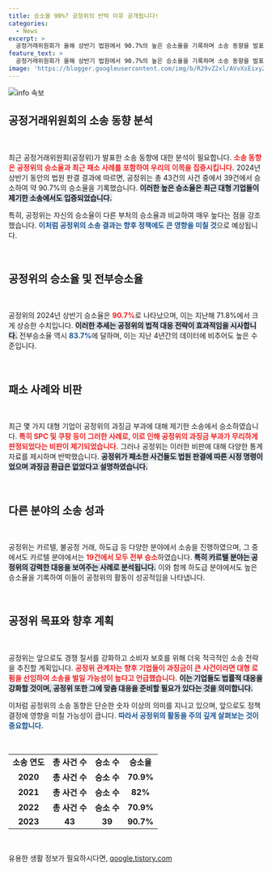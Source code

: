 ```yaml
---
title: 승소율 90%? 공정위의 반박 이유 공개됩니다!
categories:
  - News
excerpt: >
  공정거래위원회가 올해 상반기 법원에서 90.7%의 높은 승소율을 기록하며 소송 동향을 발표했다. 그러나 쿠팡, SPC 등 대기업의 상대적 승소 사례로 반발이 일고 있어, 공정위의 판단 신뢰성에 대한 고민이 깊어지고 있다.
feature_text: >
  공정거래위원회가 올해 상반기 법원에서 90.7%의 높은 승소율을 기록하며 소송 동향을 발표했다. 그러나 쿠팡, SPC 등 대기업의 상대적 승소 사례로 반발이 일고 있어, 공정위의 판단 신뢰성에 대한 고민이 깊어지고 있다.
image: 'https://blogger.googleusercontent.com/img/b/R29vZ2xl/AVvXsEixyZcFfHzMRdzZMjFBmAUKJYCLCGyLL1o632UiGVXcaFdKo_bkvkuCioo0uUKlGfBVcT3P84aROyZIXSBEx3Aw5nCQ3pTgDom1WDC4m8eifvWiAmWEEVb4x6G_l8C0QH225ldMjyaFvpxGEBGNO37VmDTDMHGhJPq73UglMfDca1-0aw/s1600/blogspot.png'
---
```


<p><img src="https://blogger.googleusercontent.com/img/b/R29vZ2xl/AVvXsEixyZcFfHzMRdzZMjFBmAUKJYCLCGyLL1o632UiGVXcaFdKo_bkvkuCioo0uUKlGfBVcT3P84aROyZIXSBEx3Aw5nCQ3pTgDom1WDC4m8eifvWiAmWEEVb4x6G_l8C0QH225ldMjyaFvpxGEBGNO37VmDTDMHGhJPq73UglMfDca1-0aw/s1600/blogspot.png" alt="info 속보" /></p>

<h2 data-ke-size="size26">공정거래위원회의 소송 동향 분석</h2>

<p data-ke-size="size16">&nbsp;</p>

<p>최근 공정거래위원회(공정위)가 발표한 소송 동향에 대한 분석이 필요합니다. <b><span style="color: #ee2323;">소송 동향은 공정위의 승소율과 최근 패소 사례를 포함하여 우리의 이목을 집중시킵니다.</span></b> 2024년 상반기 동안의 법원 판결 결과에 따르면, 공정위는 총 43건의 사건 중에서 39건에서 승소하여 약 90.7%의 승소율을 기록했습니다. <b><span style="background-color: #21538527;">이러한 높은 승소율은 최근 대형 기업들이 제기한 소송에서도 입증되었습니다.</span></b> </p>

<p>특히, 공정위는 자신의 승소율이 다른 부처의 승소율과 비교하여 매우 높다는 점을 강조했습니다. <b><span style="color: #1a5490;">이처럼 공정위의 소송 결과는 향후 정책에도 큰 영향을 미칠 것</span></b>으로 예상됩니다.</p>

<p data-ke-size="size16">&nbsp;</p>

<h2 data-ke-size="size26">공정위의 승소율 및 전부승소율</h2>

<p data-ke-size="size16">&nbsp;</p>

<p>공정위의 2024년 상반기 승소율은 <b><span style="color: #ee2323;">90.7%</span></b>로 나타났으며, 이는 지난해 71.8%에서 크게 상승한 수치입니다. <b><span style="background-color: #21538527;">이러한 추세는 공정위의 법적 대응 전략이 효과적임을 시사합니다.</span></b> 전부승소율 역시 <b><span style="color: #1a5490;">83.7%</span></b>에 달하며, 이는 지난 4년간의 데이터에 비추어도 높은 수준입니다.</p>

<p data-ke-size="size16">&nbsp;</p>

<h2 data-ke-size="size26">패소 사례와 비판</h2>

<p data-ke-size="size16">&nbsp;</p>

<p>최근 몇 가지 대형 기업이 공정위의 과징금 부과에 대해 제기한 소송에서 승소하였습니다. <b><span style="color: #ee2323;">특히 SPC 및 쿠팡 등이 그러한 사례로, 이로 인해 공정위의 과징금 부과가 무리하게 판정되었다는 비판이 제기되었습니다.</span></b> 그러나 공정위는 이러한 비판에 대해 다양한 통계 자료를 제시하며 반박했습니다. <b><span style="background-color: #21538527;">공정위가 패소한 사건들도 법원 판결에 따른 시정 명령이었으며 과징금 환급은 없었다고 설명하였습니다.</span></b></p>

<p data-ke-size="size16">&nbsp;</p>

<h2 data-ke-size="size26">다른 분야의 소송 성과</h2>

<p data-ke-size="size16">&nbsp;</p>

<p>공정위는 카르텔, 불공정 거래, 하도급 등 다양한 분야에서 소송을 진행하였으며, 그 중에서도 카르텔 분야에서는 <b><span style="color: #ee2323;">19건에서 모두 전부 승소</span></b>하였습니다. <b><span style="background-color: #21538527;">특히 카르텔 분야는 공정위의 강력한 대응을 보여주는 사례로 분석됩니다.</span></b> 이와 함께 하도급 분야에서도 높은 승소율을 기록하여 이들이 공정위의 활동이 성공적임을 나타냅니다.</p>

<p data-ke-size="size16">&nbsp;</p>

<h2 data-ke-size="size26">공정위 목표와 향후 계획</h2>

<p data-ke-size="size16">&nbsp;</p>

<p>공정위는 앞으로도 경쟁 질서를 강화하고 소비자 보호를 위해 더욱 적극적인 소송 전략을 추진할 계획입니다. <b><span style="color: #ee2323;">공정위 관계자는 향후 기업들이 과징금이 큰 사건이라면 대형 로펌을 선임하여 소송을 벌일 가능성이 높다고 언급했습니다.</span></b> <b><span style="background-color: #21538527;">이는 기업들도 법률적 대응을 강화할 것이며, 공정위 또한 그에 맞춤 대응을 준비할 필요가 있다는 것을 의미합니다.</span></b> </p>

<p>이처럼 공정위의 소송 동향은 단순한 숫자 이상의 의미를 지니고 있으며, 앞으로도 정책 결정에 영향을 미칠 가능성이 큽니다. <b><span style="color: #1a5490;">따라서 공정위의 활동을 주의 깊게 살펴보는 것이 중요합니다.</span></b></p>

<p data-ke-size="size16">&nbsp;</p>

<table style="border-collapse: collapse; width: 100%;">
    <tr>
        <td style="text-align: center; height: 17px;"><b>소송 연도</b></td>
        <td style="text-align: center; height: 17px;"><b>총 사건 수</b></td>
        <td style="text-align: center; height: 17px;"><b>승소 수</b></td>
        <td style="text-align: center; height: 17px;"><b>승소율</b></td>
    </tr>
    <tr>
        <td style="text-align: center; height: 17px;"><b>2020</b></td>
        <td style="text-align: center; height: 17px;"><b>총 사건 수</b></td>
        <td style="text-align: center; height: 17px;"><b>승소 수</b></td>
        <td style="text-align: center; height: 17px;"><b>70.9%</b></td>
    </tr>
    <tr>
        <td style="text-align: center; height: 17px;"><b>2021</b></td>
        <td style="text-align: center; height: 17px;"><b>총 사건 수</b></td>
        <td style="text-align: center; height: 17px;"><b>승소 수</b></td>
        <td style="text-align: center; height: 17px;"><b>82%</b></td>
    </tr>
    <tr>
        <td style="text-align: center; height: 17px;"><b>2022</b></td>
        <td style="text-align: center; height: 17px;"><b>총 사건 수</b></td>
        <td style="text-align: center; height: 17px;"><b>승소 수</b></td>
        <td style="text-align: center; height: 17px;"><b>70.9%</b></td>
    </tr>
    <tr>
        <td style="text-align: center; height: 17px;"><b>2023</b></td>
        <td style="text-align: center; height: 17px;"><b>43</b></td>
        <td style="text-align: center; height: 17px;"><b>39</b></td>
        <td style="text-align: center; height: 17px;"><b>90.7%</b></td>
    </tr>
</table>

<p data-ke-size="size16">&nbsp;</p>
유용한 생활 정보가 필요하시다면, <a href="https://qoogle.tistory.com" rel="dofollow">qoogle.tistory.com</a>



